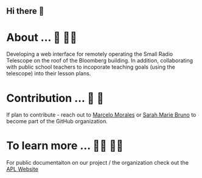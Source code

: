 ## Hi there 👋

# About ... 🙋‍ 🙋‍♀
Developing a web interface for remotely operating the Small Radio Telescope on the roof of the Bloomberg building. In addition, collaborating with  public school teachers to incoporate teaching goals (using the telescope) into their lesson plans.

# Contribution ... 📝  🌈
If plan to contribute - reach out to [Marcelo Morales](mailto:marcelomv11@gmail.com) or [Sarah Marie Bruno](mailto:sbruno3@jhu.edu) to become part of the GitHub organization.

# To learn more ... 👨‍💻 👩‍💻
For public documentaiton on our project / the organization check out the [APL Website](https://www.jhuapl.edu/) 

 
